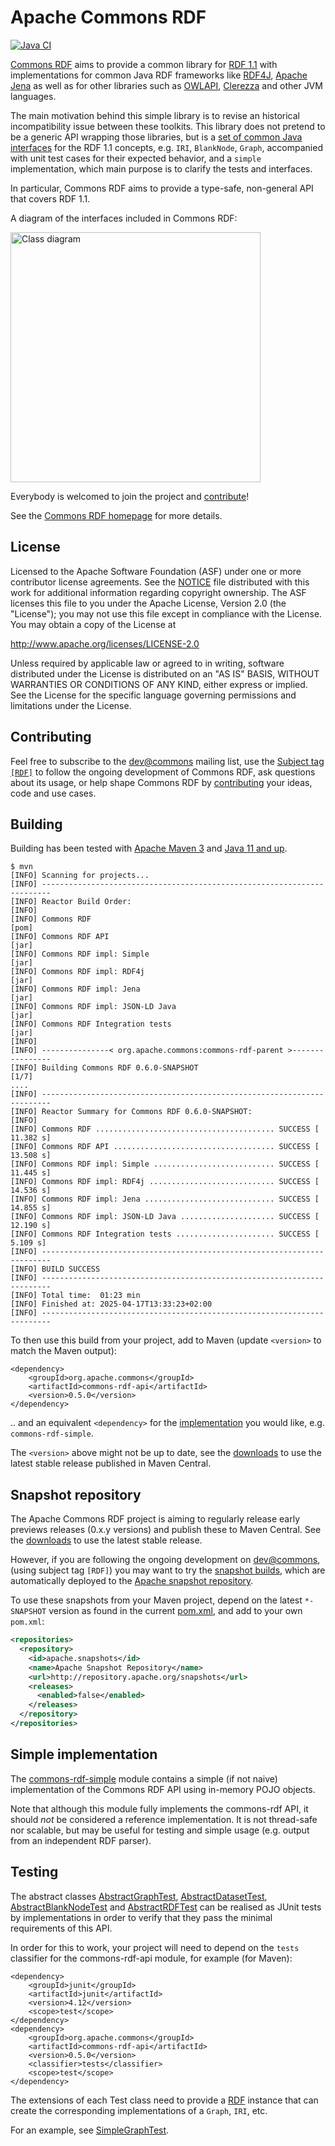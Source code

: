 # Apache Commons RDF

[![Java CI](https://github.com/apache/commons-rdf/actions/workflows/maven.yml/badge.svg)](https://github.com/apache/commons-rdf/actions/workflows/maven.yml)

[Commons RDF](https://commons.apache.org/proper/commons-rdf/) aims to provide a common
library for [RDF 1.1](http://www.w3.org/TR/rdf11-concepts/) with implementations
for common Java RDF frameworks like [RDF4J](http://rdf4j.org/), [Apache
Jena](http://jena.apache.org/) as well as for other libraries such as
[OWLAPI](http://owlapi.sourceforge.net/),
[Clerezza](http://clerezza.apache.org/) and other JVM languages.

The main motivation behind this simple library is to revise an historical
incompatibility issue between these toolkits. This library does not pretend to
be a generic API wrapping those libraries, but is a 
[set of common Java interfaces](https://commons.apache.org/proper/commons-rdf/apidocs/index.html?org/apache/commons/rdf/api/package-summary.html)
for the RDF 1.1 concepts, e.g. `IRI`, `BlankNode`, `Graph`,
accompanied with unit test cases for their expected behavior, and a `simple`
implementation, which main purpose is to clarify the tests and interfaces.

In particular, Commons RDF aims to provide a type-safe, non-general API that
covers RDF 1.1. 

A diagram of the interfaces included in Commons RDF:

<a href="src/site/resources/images/class-diagram.png"><img height="400" src="src/site/resources/images/class-diagram.png" alt="Class diagram" /></a>


Everybody is welcomed to join the project and
[contribute](https://commons.apache.org/proper/commons-rdf/contributing.html)!

See the [Commons RDF homepage](httasp://commons.apache.org/proper/commons-rdf/) for more details.

## License

Licensed to the Apache Software Foundation (ASF) under one
or more contributor license agreements. See the [NOTICE](NOTICE) file
distributed with this work for additional information
regarding copyright ownership. The ASF licenses this file
to you under the Apache License, Version 2.0 (the
"License"); you may not use this file except in compliance
with the License.  You may obtain a copy of the License at

http://www.apache.org/licenses/LICENSE-2.0

Unless required by applicable law or agreed to in writing, software
distributed under the License is distributed on an "AS IS" BASIS,
WITHOUT WARRANTIES OR CONDITIONS OF ANY KIND, either express or implied.
See the License for the specific language governing permissions and
limitations under the License.

## Contributing

Feel free to subscribe to the 
[dev@commons](https://lists.apache.org/list.html?dev@commons.apache.org)
mailing list, use the 
[Subject tag `[RDF]`](https://lists.apache.org/list.html?dev@commons.apache.org:lte=1M:%5BRDF%5D)
to follow the ongoing development of Commons RDF, ask questions 
about its usage, or help shape Commons RDF by 
[contributing](https://commons.apache.org/proper/commons-rdf/contributing.html)
your ideas, code and use cases. 

## Building

Building has been tested with [Apache Maven 3](http://maven.apache.org/download.cgi) and [Java 11 and up](https://github.com/apache/commons-rdf/blob/master/.github/workflows/maven.yml).

    $ mvn
    [INFO] Scanning for projects...
    [INFO] ------------------------------------------------------------------------
    [INFO] Reactor Build Order:
    [INFO] 
    [INFO] Commons RDF                                                        [pom]
    [INFO] Commons RDF API                                                    [jar]
    [INFO] Commons RDF impl: Simple                                           [jar]
    [INFO] Commons RDF impl: RDF4j                                            [jar]
    [INFO] Commons RDF impl: Jena                                             [jar]
    [INFO] Commons RDF impl: JSON-LD Java                                     [jar]
    [INFO] Commons RDF Integration tests                                      [jar]
    [INFO] 
    [INFO] ---------------< org.apache.commons:commons-rdf-parent >----------------
    [INFO] Building Commons RDF 0.6.0-SNAPSHOT                                [1/7]
    ....
    [INFO] ------------------------------------------------------------------------
    [INFO] Reactor Summary for Commons RDF 0.6.0-SNAPSHOT:
    [INFO] 
    [INFO] Commons RDF ........................................ SUCCESS [ 11.382 s]
    [INFO] Commons RDF API .................................... SUCCESS [ 13.508 s]
    [INFO] Commons RDF impl: Simple ........................... SUCCESS [ 11.445 s]
    [INFO] Commons RDF impl: RDF4j ............................ SUCCESS [ 14.536 s]
    [INFO] Commons RDF impl: Jena ............................. SUCCESS [ 14.855 s]
    [INFO] Commons RDF impl: JSON-LD Java ..................... SUCCESS [ 12.190 s]
    [INFO] Commons RDF Integration tests ...................... SUCCESS [  5.109 s]
    [INFO] ------------------------------------------------------------------------
    [INFO] BUILD SUCCESS
    [INFO] ------------------------------------------------------------------------
    [INFO] Total time:  01:23 min
    [INFO] Finished at: 2025-04-17T13:33:23+02:00
    [INFO] ------------------------------------------------------------------------


To then use this build from your project, add to Maven (update `<version>` to match the Maven output):

    <dependency>
        <groupId>org.apache.commons</groupId>
        <artifactId>commons-rdf-api</artifactId>
        <version>0.5.0</version>
    </dependency>

.. and an equivalent `<dependency>` for the 
[implementation](https://commons.apache.org/proper/commons-rdf/implementations.html)
you would like, e.g. `commons-rdf-simple`.

The `<version>` above might not be up to date, 
see the [downloads](https://commons.apache.org/proper/commons-rdf/download.html) to
use the latest stable release published in Maven Central.
    
## Snapshot repository

The Apache Commons RDF project is aiming to regularly release early 
previews releases (0.x.y versions) and publish these to Maven Central.
See the [downloads](https://commons.apache.org/proper/commons-rdf/download.html) to 
use the latest stable release.

However, if you are following the ongoing
development on [dev@commons](https://lists.apache.org/list.html?dev@commons.apache.org), (using subject tag `[RDF]`)
you may want to try the [snapshot builds](https://builds.apache.org/job/commons-rdf/), 
which are automatically deployed to the 
[Apache snapshot repository](https://repository.apache.org/content/groups/snapshots/org/apache/commons/commons-rdf-api/).

To use these snapshots from your Maven project, depend on the latest `*-SNAPSHOT` version
as found in the current [pom.xml](pom.xml), and add to your own `pom.xml`:

```xml
<repositories>
  <repository>
    <id>apache.snapshots</id>
    <name>Apache Snapshot Repository</name>
    <url>http://repository.apache.org/snapshots</url>
    <releases>
      <enabled>false</enabled>
    </releases>
  </repository>
</repositories>
```

## Simple implementation

The [commons-rdf-simple](simple) module contains a 
simple (if not naive) implementation of the Commons RDF API 
using in-memory POJO objects.

Note that although this module fully implements the commons-rdf API,
it should *not*  be considered a reference implementation. 
It is not thread-safe nor scalable, but may be useful for testing
and simple usage (e.g. output from an independent RDF parser).

## Testing

The abstract classes
[AbstractGraphTest](commons-rdf-api/src/test/java/org/apache/commons/rdf/api/AbstractGraphTest.java),
[AbstractDatasetTest](commons-rdf-api/src/test/java/org/apache/commons/rdf/api/AbstractDatasetTest.java),
[AbstractBlankNodeTest](commons-rdf-api/src/test/java/org/apache/commons/rdf/api/AbstractBlankNodeTest.java) and
[AbstractRDFTest](api/src/test/java/org/apache/commons/rdf/api/AbstractRDFTest.java)
can be realised as JUnit tests by implementations in order to verify that they
pass the minimal requirements of this API.

In order for this to work, your project will need to depend on the `tests`
classifier for the commons-rdf-api module, for example (for Maven):

    <dependency>
        <groupId>junit</groupId>
        <artifactId>junit</artifactId>
        <version>4.12</version>
        <scope>test</scope>
    </dependency>
    <dependency>
        <groupId>org.apache.commons</groupId>
        <artifactId>commons-rdf-api</artifactId>
        <version>0.5.0</version>
        <classifier>tests</classifier>
        <scope>test</scope>
    </dependency>

The extensions of each Test class need to provide a 
[RDF](api/src/main/java/org/apache/commons/rdf/api/RDF.java) instance
that can create the corresponding implementations of a `Graph`, `IRI`, etc.

For an example, see 
[SimpleGraphTest](commons-rdf-simple/src/test/java/org/apache/commons/rdf/simple/SimpleGraphTest.java).



